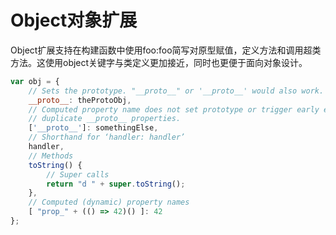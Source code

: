 # Object对象扩展

Object扩展支持在构建函数中使用foo:foo简写对原型赋值，定义方法和调用超类方法。这使用object关键字与类定义更加接近，同时也更便于面向对象设计。

```js
var obj = { 
    // Sets the prototype. "__proto__" or '__proto__' would also work. 
    __proto__: theProtoObj, 
    // Computed property name does not set prototype or trigger early error for 
    // duplicate __proto__ properties. 
    ['__proto__']: somethingElse, 
    // Shorthand for ‘handler: handler’ 
    handler,
    // Methods 
    toString() { 
        // Super calls 
        return "d " + super.toString(); 
    }, 
    // Computed (dynamic) property names 
    [ "prop_" + (() => 42)() ]: 42 
};

```

